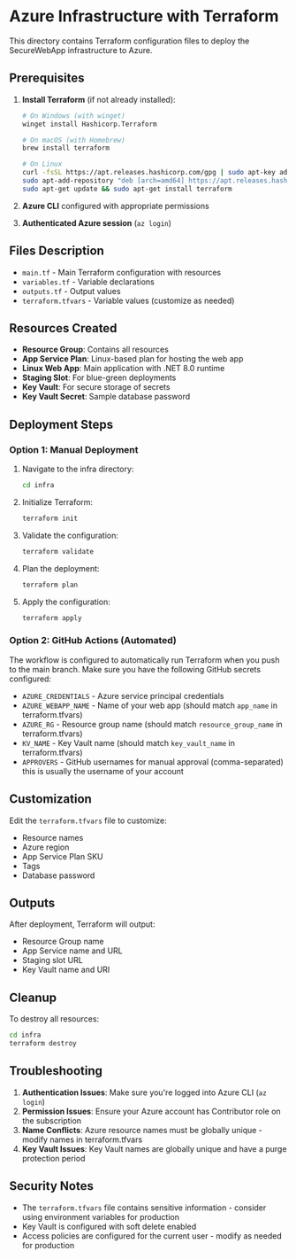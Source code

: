 # Azure Infrastructure with Terraform

This directory contains Terraform configuration files to deploy the SecureWebApp infrastructure to Azure.

## Prerequisites

1. **Install Terraform** (if not already installed):
   ```bash
   # On Windows (with winget)
   winget install Hashicorp.Terraform
   
   # On macOS (with Homebrew)
   brew install terraform
   
   # On Linux
   curl -fsSL https://apt.releases.hashicorp.com/gpg | sudo apt-key add -
   sudo apt-add-repository "deb [arch=amd64] https://apt.releases.hashicorp.com $(lsb_release -cs) main"
   sudo apt-get update && sudo apt-get install terraform
   ```

2. **Azure CLI** configured with appropriate permissions
3. **Authenticated Azure session** (`az login`)

## Files Description

- `main.tf` - Main Terraform configuration with resources
- `variables.tf` - Variable declarations
- `outputs.tf` - Output values
- `terraform.tfvars` - Variable values (customize as needed)

## Resources Created

- **Resource Group**: Contains all resources
- **App Service Plan**: Linux-based plan for hosting the web app
- **Linux Web App**: Main application with .NET 8.0 runtime
- **Staging Slot**: For blue-green deployments
- **Key Vault**: For secure storage of secrets
- **Key Vault Secret**: Sample database password

## Deployment Steps

### Option 1: Manual Deployment

1. Navigate to the infra directory:
   ```bash
   cd infra
   ```

2. Initialize Terraform:
   ```bash
   terraform init
   ```

3. Validate the configuration:
   ```bash
   terraform validate
   ```

4. Plan the deployment:
   ```bash
   terraform plan
   ```

5. Apply the configuration:
   ```bash
   terraform apply
   ```

### Option 2: GitHub Actions (Automated)

The workflow is configured to automatically run Terraform when you push to the main branch. Make sure you have the following GitHub secrets configured:

- `AZURE_CREDENTIALS` - Azure service principal credentials
- `AZURE_WEBAPP_NAME` - Name of your web app (should match `app_name` in terraform.tfvars)
- `AZURE_RG` - Resource group name (should match `resource_group_name` in terraform.tfvars)
- `KV_NAME` - Key Vault name (should match `key_vault_name` in terraform.tfvars)
- `APPROVERS` - GitHub usernames for manual approval (comma-separated) this is usually the username of your account

## Customization

Edit the `terraform.tfvars` file to customize:

- Resource names
- Azure region
- App Service Plan SKU
- Tags
- Database password

## Outputs

After deployment, Terraform will output:

- Resource Group name
- App Service name and URL
- Staging slot URL
- Key Vault name and URI

## Cleanup

To destroy all resources:

```bash
cd infra
terraform destroy
```

## Troubleshooting

1. **Authentication Issues**: Make sure you're logged into Azure CLI (`az login`)
2. **Permission Issues**: Ensure your Azure account has Contributor role on the subscription
3. **Name Conflicts**: Azure resource names must be globally unique - modify names in terraform.tfvars
4. **Key Vault Issues**: Key Vault names are globally unique and have a purge protection period

## Security Notes

- The `terraform.tfvars` file contains sensitive information - consider using environment variables for production
- Key Vault is configured with soft delete enabled
- Access policies are configured for the current user - modify as needed for production